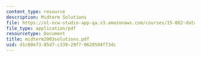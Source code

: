 ```yaml
---
content_type: resource
description: Midterm Solutions
file: https://ol-ocw-studio-app-qa.s3.amazonaws.com/courses/15-062-data-mining-spring-2003/d1c60e7385d7c23929f70620594ff3dc_midterm2003solutions.pdf
file_type: application/pdf
resourcetype: Document
title: midterm2003solutions.pdf
uid: d1c60e73-85d7-c239-29f7-0620594ff3dc
---
```

